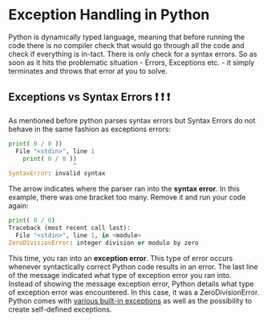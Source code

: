# Exception Handling in Python

Python is dynamically typed language, meaning that before running the code there is no compiler check that would go through all the code and check if everything is in-tact. There is only check for a syntax errors. So as soon as it hits the problematic situation - Errors, Exceptions etc. - it simply terminates and throws that error at you to solve. 


## Exceptions vs Syntax Errors ❗ ❗ ❗ 

As mentioned before python parses syntax errors but Syntax Errors do not behave in the same fashion as exceptions errors:

```python
print( 0 / 0 ))
  File "<stdin>", line 1
    print( 0 / 0 ))
                  ^
SyntaxError: invalid syntax
```

The arrow indicates where the parser ran into the **syntax error**. In this example, there was one bracket too many. Remove it and run your code again:

```python
print( 0 / 0)
Traceback (most recent call last):
  File "<stdin>", line 1, in <module>
ZeroDivisionError: integer division or modulo by zero
```


This time, you ran into an **exception error**. This type of error occurs whenever syntactically correct Python code results in an error. The last line of the message indicated what type of exception error you ran into.  
Instead of showing the message exception error, Python details what type of exception error was encountered. In this case, it was a ZeroDivisionError. Python comes with [various built-in exceptions](https://docs.python.org/3/library/exceptions.html) as well as the possibility to create self-defined exceptions.
